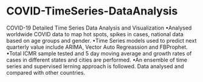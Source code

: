 # COVID-TimeSeries-DataAnalysis
COVID-19 Detailed Time Series Data Analysis and Visualization
•Analysed worldwide COVID data to map hot spots, spikes in cases, national data based on age groups and gender. 
•Time Series models used to predict next quarterly value include ARIMA, Vector Auto Regreassion and FBProphet.
•Total ICMR sample tested and 5 day moving average and growth rates of cases in different states and cities are performed.
•An ensemble of time series and supervised lerning approach is followed. Data analysed and compared with other countries.

